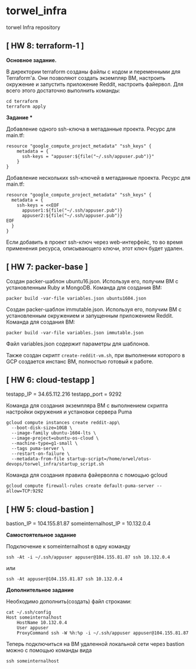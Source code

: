 # torwel_infra
torwel Infra repository



## [   HW 8: terraform-1   ]

__Основное задание.__

В директории terraform созданы файлы с кодом и переменными для Terraform'а.
Они позволяют создать экземпляр ВМ, настроить окружение и запустить приложение Reddit, 
настроить файервол. Для всего этого достаточно выполнить команды:

```
cd terraform
terraform apply
```

__Задание *__

Добавление одного ssh-ключа в метаданные проекта. Ресурс для main.tf:

```
resource "google_compute_project_metadata" "ssh_keys" {
    metadata = {
      ssh-keys = "appuser:${file("~/.ssh/appuser.pub")}"
    }
}
```

Добавление нескольких ssh-ключей в метаданные проекта. Ресурс для main.tf:

```
resource "google_compute_project_metadata" "ssh_keys" {
  metadata = {
    ssh-keys = <<EOF
      appuser1:${file("~/.ssh/appuser.pub")}
      appuser2:${file("~/.ssh/appuser.pub")}
EOF
  }
}
```

Если добавить в проект ssh-ключ через web-интерфейс, то во время применения ресурса, описывающего ключи, этот ключ будет удален.



## [   HW 7: packer-base   ]

Создан packer-шаблон ubuntu16.json. Используя его, получим ВМ с установленным Ruby и MongoDB.
Команда для создания ВМ:

```
packer build -var-file variables.json ubuntu1604.json
```

Создан packer-шаблон immutable.json. Используя его, получим ВМ с установленным окружением
и запущенным приложением Reddit.
Команда для создания ВМ:

```
packer build -var-file variables.json immutable.json
```

Файл variables.json содержит параметры для шаблонов.

Также создан скрипт `create-reddit-vm.sh`, при выполнении которого в GCP создается инстанс ВМ,
полностью готовый к работе.



## [   HW 6: cloud-testapp   ]


testapp_IP = 34.65.112.216
testapp_port = 9292

Команда для создания экземпляра ВМ с выполнением скрипта настройки
окружения и установки сервера Puma

```
gcloud compute instances create reddit-app\
  --boot-disk-size=10GB \
  --image-family ubuntu-1604-lts \
  --image-project=ubuntu-os-cloud \
  --machine-type=g1-small \
  --tags puma-server \
  --restart-on-failure \
  --metadata-from-file startup-script=/home/orwel/otus-devops/torwel_infra/startup_script.sh
```



Команда для создания правила файерволла с помощью gcloud

```
gcloud compute firewall-rules create default-puma-server --allow=TCP:9292
```




## [   HW 5: cloud-bastion   ]


bastion_IP = 104.155.81.87 
someinternalhost_IP = 10.132.0.4

__Самостоятельное задание__

Подключение к someinternalhost в одну команду

```
ssh -At -i ~/.ssh/appuser appuser@104.155.81.87 ssh 10.132.0.4
```

или

```
ssh -At appuser@104.155.81.87 ssh 10.132.0.4
```



__Дополнительное задание__

Необходимо дополнить(создать) файл строками:

```
cat ~/.ssh/config
Host someinternalhost
    HostName 10.132.0.4
    User appuser
    ProxyCommand ssh -W %h:%p -i ~/.ssh/appuser appuser@104.155.81.87
```

Теперь подключиться на ВМ удаленной локальной сети
через bastion можно c помощью команды вида

```
ssh someinternalhost
```

